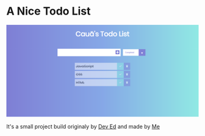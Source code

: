 <h1> A Nice Todo List </h1>


![img](https://github.com/CauaS1/nice-todo-list/blob/master/todolist.png)

It's a small project build originaly by [Dev Ed](https://www.youtube.com/channel/UClb90NQQcskPUGDIXsQEz5Q) and made by [Me](https://github.com/CauaS1)
